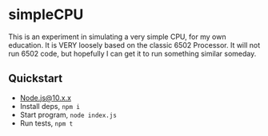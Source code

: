 # simpleCPU
This is an experiment in simulating a very simple CPU, for my own education.
It is VERY loosely based on the classic 6502 Processor.
It will not run 6502 code, but hopefully I can get it to run something similar someday.

## Quickstart

- [Node.js@10.x.x](https://nodejs.org/en/download/)
- Install deps, ```npm i```
- Start program, ```node index.js```
- Run tests, ```npm t```
